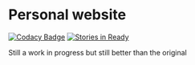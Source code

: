 # Personal website
[![Codacy Badge](https://api.codacy.com/project/badge/Grade/9d4f3023e3fc4581990f347428fc194e)](https://www.codacy.com/app/aeolyus/aeolyus-github-io?utm_source=github.com&amp;utm_medium=referral&amp;utm_content=aeolyus/aeolyus.github.io&amp;utm_campaign=Badge_Grade)
[![Stories in Ready](https://badge.waffle.io/aeolyus/aeolyus.github.io.svg?label=ready&title=Ready)](http://waffle.io/aeolyus/aeolyus.github.io)

Still a work in progress but still better than the original
